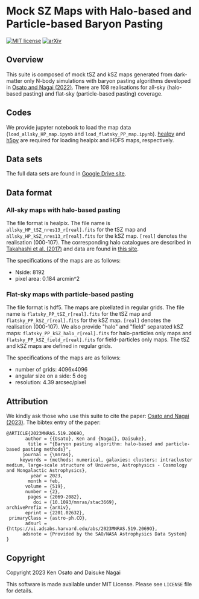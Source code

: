 # Mock SZ Maps with Halo-based and Particle-based Baryon Pasting

[![MIT license](https://img.shields.io/badge/License-MIT-blue.svg)](https://lbesson.mit-license.org/)
[![arXiv](https://img.shields.io/badge/arXiv-2201.02632-b31b1b.svg)](https://arxiv.org/abs/2201.02632)

## Overview

This suite is composed of mock tSZ and kSZ maps generated from dark-matter only N-body simulations
with baryon pasting algorithms developed in
[Osato and Nagai (2022)](https://ui.adsabs.harvard.edu/abs/2022arXiv220102632O/abstract).
There are 108 realisations for all-sky (halo-based pasting) and flat-sky (particle-based pasting) coverage.


## Codes
We provide jupyter notebook to load the map data (`load_allsky_HP_map.ipynb` and `load_flatsky_PP_map.ipynb`).
[healpy](https://github.com/healpy/healpy) and [h5py](https://github.com/h5py/h5py)
are required for loading healpix and HDF5 maps, respectively.


## Data sets
The full data sets are found in [Google Drive site](https://drive.google.com/drive/folders/1NNwnzYXe2vvvCOlqjedXoKmhAUjCJPYW?usp=sharing).


## Data format
### All-sky maps with halo-based pasting
The file format is healpix.
The file name is `allsky_HP_tSZ_nres13_r[real].fits` for the tSZ map
and `allsky_HP_kSZ_nres13_r[real].fits` for the kSZ map.
`[real]` denotes the realisation (000-107).
The corresponding halo catalogues are described in
[Takahashi et al. (2017)](https://ui.adsabs.harvard.edu/abs/2017ApJ...850...24T/abstract)
and data are found in [this site](http://cosmo.phys.hirosaki-u.ac.jp/takahasi/allsky_raytracing/nres13.html).

The specifications of the maps are as follows:

* Nside: 8192
* pixel area: 0.184 arcmin^2


### Flat-sky maps with particle-based pasting
The file format is hdf5. The maps are pixellated in regular grids.
The file name is `flatsky_PP_tSZ_r[real].fits` for the tSZ map
and `flatsky_PP_kSZ_r[real].fits` for the kSZ map.
`[real]` denotes the realisation (000-107).
We also provide "halo" and "field" separated kSZ maps:
`flatsky_PP_kSZ_halo_r[real].fits` for halo-particles only maps and
`flatsky_PP_kSZ_field_r[real].fits` for field-particles only maps.
The tSZ and kSZ maps are defined in regular grids.

The specifications of the maps are as follows:

* number of grids: 4096x4096
* angular size on a side: 5 deg
* resolution: 4.39 arcsec/pixel


## Attribution
We kindly ask those who use this suite to cite the paper:
[Osato and Nagai (2023)](https://ui.adsabs.harvard.edu/abs/2023MNRAS.519.2069O/abstract).
The bibtex entry of the paper:
```
@ARTICLE{2023MNRAS.519.2069O,
       author = {{Osato}, Ken and {Nagai}, Daisuke},
        title = "{Baryon pasting algorithm: halo-based and particle-based pasting methods}",
      journal = {\mnras},
     keywords = {methods: numerical, galaxies: clusters: intracluster medium, large-scale structure of Universe, Astrophysics - Cosmology and Nongalactic Astrophysics},
         year = 2023,
        month = feb,
       volume = {519},
       number = {2},
        pages = {2069-2082},
          doi = {10.1093/mnras/stac3669},
archivePrefix = {arXiv},
       eprint = {2201.02632},
 primaryClass = {astro-ph.CO},
       adsurl = {https://ui.adsabs.harvard.edu/abs/2023MNRAS.519.2069O},
      adsnote = {Provided by the SAO/NASA Astrophysics Data System}
}
```

## Copyright
Copyright 2023 Ken Osato and Daisuke Nagai

This software is made available under MIT License. Please see `LICENSE` file for details.
